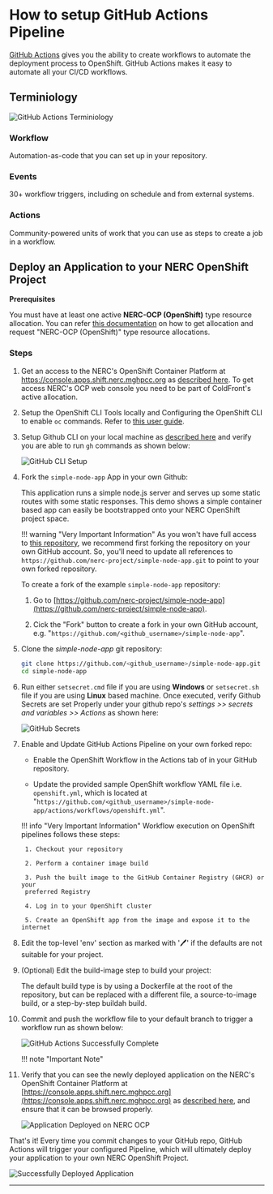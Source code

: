 # How to setup GitHub Actions Pipeline

[GitHub Actions](https://github.com/features/actions) gives you the ability to
create workflows to automate the deployment process to OpenShift. GitHub Actions
makes it easy to automate all your CI/CD workflows.

## Terminiology

![GitHub Actions Terminiology](images/github-actions-terminology.png)

### Workflow

Automation-as-code that you can set up in your repository.

### Events

30+ workflow triggers, including on schedule and from external systems.

### Actions

Community-powered units of work that you can use as steps to create a job in a
workflow.

## Deploy an Application to your NERC OpenShift Project

**Prerequisites**

You must have at least one active **NERC-OCP (OpenShift)** type resource allocation.
You can refer [this documentation](../../../get-started/allocation/requesting-an-allocation.md#request-a-new-openshift-resource-allocation-for-an-openshift-project) on how
to get allocation and request "NERC-OCP (OpenShift)" type resource allocations.

### Steps

1. Get an access to the NERC's OpenShift Container Platform at https://console.apps.shift.nerc.mghpcc.org as [described here](../../../openshift/logging-in/access-the-openshift-web-console.md).
To get access NERC's OCP web console you need to be part of ColdFront's active
allocation.

2. Setup the OpenShift CLI Tools locally and Configuring the OpenShift CLI to
enable `oc` commands. Refer to [this user guide](../../../openshift/logging-in/setup-the-openshift-cli.md).

3. Setup Github CLI on your local machine as [described here](https://docs.github.com/en/github-cli/github-cli/quickstart)
and verify you are able to run `gh` commands as shown below:

    ![GitHub CLI Setup](images/gh-cli.png)

4. Fork the `simple-node-app` App in your own Github:

    This application runs a simple node.js server and serves up some static routes with
    some static responses. This demo shows a simple container based app can easily be
    bootstrapped onto your NERC OpenShift project space. 

    !!! warning "Very Important Information"
        As you won't have full access to [this repository](https://github.com/nerc-project/simple-node-app/),
        we recommend first forking the repository on your own GitHub account. So, you'll
        need to update all references to `https://github.com/nerc-project/simple-node-app.git`
        to point to your own forked repository.

    To create a fork of the example `simple-node-app` repository:

    1. Go to [https://github.com/nerc-project/simple-node-app](https://github.com/nerc-project/simple-node-app).

    2. Cick the "Fork" button to create a fork in your own GitHub account, e.g. "`https://github.com/<github_username>/simple-node-app`".

5. Clone the *simple-node-app* git repository:

    ```sh
    git clone https://github.com/<github_username>/simple-node-app.git
    cd simple-node-app
    ```

6. Run either `setsecret.cmd` file if you are using **Windows** or `setsecret.sh`
file if you are using **Linux** based machine. Once executed, verify Github Secrets are
set Properly under your github repo's *settings >> secrets and variables >> Actions*
as shown here:
    
    ![GitHub Secrets](images/github-secrets.png)

7. Enable and Update GitHub Actions Pipeline on your own forked repo:

    - Enable the OpenShift Workflow in the Actions tab of in your GitHub repository.

    - Update the provided sample OpenShift workflow YAML file i.e. `openshift.yml`,
    which is located at "`https://github.com/<github_username>/simple-node-app/actions/workflows/openshift.yml`".

    !!! info "Very Important Information"
        Workflow execution on OpenShift pipelines follows these steps:

        1. Checkout your repository

        2. Perform a container image build

        3. Push the built image to the GitHub Container Registry (GHCR) or your
        preferred Registry

        4. Log in to your OpenShift cluster

        5. Create an OpenShift app from the image and expose it to the internet

8. Edit the top-level 'env' section as marked with '🖊️' if the defaults are not
suitable for your project.

9. (Optional) Edit the build-image step to build your project:

    The default build type is by using a Dockerfile at the root of the repository,
    but can be replaced with a different file, a source-to-image build, or a step-by-step
    buildah build.

10. Commit and push the workflow file to your default branch to trigger a workflow
run as shown below:

    ![GitHub Actions Successfully Complete](images/github-actions-successful.png)

    !!! note "Important Note"

11. Verify that you can see the newly deployed application on the NERC's OpenShift
Container Platform at [https://console.apps.shift.nerc.mghpcc.org](https://console.apps.shift.nerc.mghpcc.org)
as [described here](../../../openshift/logging-in/access-the-openshift-web-console.md),
and ensure that it can be browsed properly.

    ![Application Deployed on NERC OCP](images/running.png)

That's it! Every time you commit changes to your GitHub repo, GitHub Actions
will trigger your configured Pipeline, which will ultimately deploy your
application to your own NERC OpenShift Project.

![Successfully Deployed Application](images/deployed_app.png)

---
